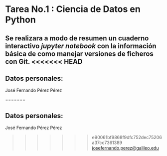 
# Tarea No.1 : Ciencia de Datos en Python
Se realizara a modo de resumen un cuaderno interactivo *jupyter notebook* con la información básica de como manejar versiones de ficheros con Git.
<<<<<<< HEAD
-
## Datos personales:
José Fernando Pérez Pérez

=======

## Datos personales:
José Fernando Pérez Pérez
>>>>>>> e90061bf9868f9dfc752dec75206a37cc7361389
josefernando.perez@galileo.edu

